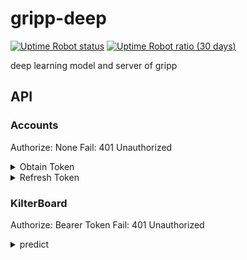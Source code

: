 # gripp-deep

[![Uptime Robot status](https://img.shields.io/uptimerobot/status/m792850623-58c0c6e3fcdf46f37875ea23)](https://stats.uptimerobot.com/YRoN9sDMOz)
[![Uptime Robot ratio (30 days)](https://img.shields.io/uptimerobot/ratio/m792850623-58c0c6e3fcdf46f37875ea23)](https://stats.uptimerobot.com/YRoN9sDMOz)

deep learning model and server of gripp

## API

### Accounts

Authorize: None
Fail: 401 Unauthorized

<details>
<summary>Obtain Token</summary>

url: accounts/token/obtain

- Request
  - username: string
  - password: string
- Response
  - access: string
  - token: string

access token lifetime: 5 min
refresh token lifetime: 30 day

</details>
<details>

url: accounts/token/refresh

<summary>Refresh Token</summary>

- Request
  - refresh: string
- Response
  - access: string

access token lifetime: 5 min

</details>

### KilterBoard

Authorize: Bearer Token
Fail: 401 Unauthorized

<details>
<summary>predict</summary>

- Request
  - videoUrl: string
- Response
  - videoUrl: string
  - success: bool
  - startTime: str
  - endTime: str

</details>
